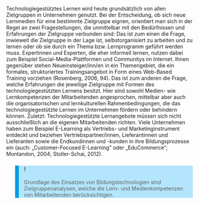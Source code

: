 <!-- filename: 04_Die_Zielgruppen.md -->
<!-- title: Die Zielgruppen -->

Technologiegestütztes Lernen wird heute grundsätzlich von allen Zielgruppen in Unternehmen genutzt. Bei der Entscheidung, ob sich neue Lernmedien für eine bestimmte Zielgruppe eignen, orientiert man sich in der Regel an zwei Fragestellungen, die unmittelbar mit den Bedürfnissen und Erfahrungen der Zielgruppe verbunden sind: Das ist zum einen die Frage, inwieweit die Zielgruppe in der Lage ist, selbstorganisiert zu arbeiten und zu lernen oder ob sie durch ein Thema bzw. Lernprogramm geführt werden muss. Expertinnen und Experten, die eher informell lernen, nutzen dabei zum Beispiel Social-Media-Plattformen und Communitys im Internet. Ihnen gegenüber stehen Neueinsteiger/inn/en in ein Themengebiet, die ein formales, strukturiertes Trainingsangebot in Form eines Web-Based Training vorziehen (Rosenberg, 2006, 94). Das ist zum anderen die Frage, welche Erfahrungen die jeweilige Zielgruppe mit Formen des technologiegestützten Lernens besitzt. Hier sind sowohl Medien- wie Lernkompetenzen der Mitarbeitenden angesprochen, mittelbar aber auch die organisatorischen und lernkulturellen Rahmenbedingungen, die das technologiegestützte Lernen im Unternehmen fördern oder behindern können. Zuletzt: Technologiegestützte Lernangebote müssen sich nicht ausschließlich an die eigenen Mitarbeitenden richten. Viele Unternehmen haben zum Beispiel E-Learning als Vertriebs- und Marketinginstrument entdeckt und beziehen Vertriebspartner/innen, Lieferantinnen und Lieferanten sowie die Endkundinnen und -kunden in ihre Bildungsprozesse ein (auch: „Customer-Focused E-Learning“ oder „EduCommerce“; Montandon, 2004; Stoller-Schai, 2012).

<blockquote style="background: #B3E5FC; border-left: 10px solid #039BE5">

### !

Grundlage des Einsatzes von Bildungstechnologien sind Zielgruppenanalysen, welche die Lern- und Medienkompetenzen von Mitarbeitenden berücksichtigen.

</blockquote>
